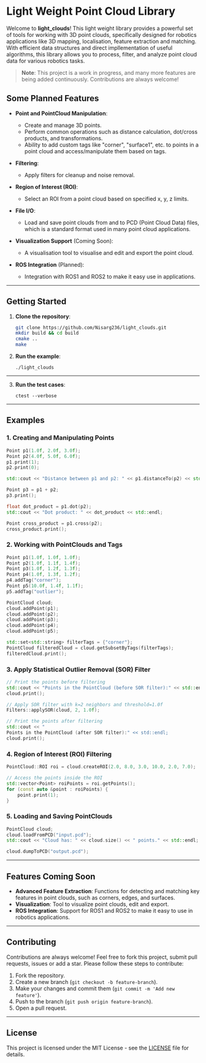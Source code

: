 
# Light Weight Point Cloud Library

Welcome to **light_clouds**! This light weight library provides a powerful set of tools for working with 3D point clouds, specifically designed for robotics applications like 3D mapping, localisation, feature extraction and matching. With efficient data structures and direct impllementation of useful algorithms, this library allows you to process, filter, and analyze point cloud data for various robotics tasks.


> **Note**: This project is a work in progress, and many more features are being added continuously. Contributions are always welcome!

## Some Planned Features

- **Point and PointCloud Manipulation**:
   - Create and manage 3D points.
   - Perform common operations such as distance calculation, dot/cross products, and transformations.
   - Ability to add custom tags like "corner", "surface1", etc. to points in a point cloud and access/manipulate them based on tags.

- **Filtering**:
   - Apply filters for cleanup and noise removal.

- **Region of Interest (ROI)**:
   - Select an ROI from a point cloud  based on specified x, y, z limits.

- **File I/O**:
   - Load and save point clouds from and to PCD (Point Cloud Data) files, which is a standard format used in many point cloud applications.

- **Visualization Support** (Coming Soon):
   - A visualisation tool to visualise and edit and export the point cloud.

- **ROS Integration** (Planned):
   - Integration with ROS1 and ROS2 to make it easy use in applications.

---

## Getting Started

1. **Clone the repository**:

   ```bash
   git clone https://github.com/Nisarg236/light_clouds.git
   mkdir build && cd build
   cmake ..
   make
   ```

2. **Run the example**:
   ```
   ./light_clouds

   ```
---

3. **Run the test cases**:
   ```
   ctest --verbose

   ```
---
## Examples

### 1. **Creating and Manipulating Points**

```cpp
Point p1(1.0f, 2.0f, 3.0f);
Point p2(4.0f, 5.0f, 6.0f);
p1.print(1);
p2.print(0);

std::cout << "Distance between p1 and p2: " << p1.distanceTo(p2) << std::endl;

Point p3 = p1 + p2;
p3.print();

float dot_product = p1.dot(p2);
std::cout << "Dot product: " << dot_product << std::endl;

Point cross_product = p1.cross(p2);
cross_product.print();
```

### 2. **Working with PointClouds and Tags**

```cpp
Point p1(1.0f, 1.0f, 1.0f);
Point p2(1.0f, 1.1f, 1.4f);
Point p3(1.0f, 1.2f, 1.3f);
Point p4(1.0f, 1.3f, 1.2f);
p4.addTag("corner");
Point p5(10.0f, 1.4f, 1.1f);
p5.addTag("outlier");

PointCloud cloud;
cloud.addPoint(p1);
cloud.addPoint(p2);
cloud.addPoint(p3);
cloud.addPoint(p4);
cloud.addPoint(p5);

std::set<std::string> filterTags = {"corner"};
PointCloud filteredCloud = cloud.getSubsetByTags(filterTags);
filteredCloud.print();
```

### 3. **Apply Statistical Outlier Removal (SOR) Filter**

```cpp
// Print the points before filtering
std::cout << "Points in the PointCloud (before SOR filter):" << std::endl;
cloud.print();

// Apply SOR filter with k=2 neighbors and threshold=1.0f
Filters::applySOR(cloud, 2, 1.0f);

// Print the points after filtering
std::cout << "
Points in the PointCloud (after SOR filter):" << std::endl;
cloud.print();
```

### 4. **Region of Interest (ROI) Filtering**

```cpp
PointCloud::ROI roi = cloud.createROI(2.0, 8.0, 3.0, 10.0, 2.0, 7.0);

// Access the points inside the ROI
std::vector<Point> roiPoints = roi.getPoints();
for (const auto &point : roiPoints) {
    point.print(1);
}
```

### 5. **Loading and Saving PointClouds**

```cpp
PointCloud cloud;
cloud.loadFromPCD("input.pcd");
std::cout << "Cloud has: " << cloud.size() << " points." << std::endl;

cloud.dumpToPCD("output.pcd");
```

---

## Features Coming Soon

- **Advanced Feature Extraction**: Functions for detecting and matching key features in point clouds, such as corners, edges, and surfaces.
- **Visualization**: Tool to visualize point clouds, edit and export.
- **ROS Integration**: Support for ROS1 and ROS2 to make it easy to use in robotics applications.

---

## Contributing

Contributions are always welcome! Feel free to fork this project, submit pull requests, issues or add a star. Please follow these steps to contribute:

1. Fork the repository.
2. Create a new branch (`git checkout -b feature-branch`).
3. Make your changes and commit them (`git commit -m 'Add new feature'`).
4. Push to the branch (`git push origin feature-branch`).
5. Open a pull request.

---

## License

This project is licensed under the MIT License - see the [LICENSE](LICENSE) file for details.
